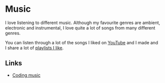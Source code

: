 # Music
I love listening to different music. Although my favourite genres are ambient, electronic and instrumental, I love quite a lot of songs from many different genres.

You can listen through a lot of the songs I liked on [YouTube](https://www.youtube.com/playlist?list=PL0nGxteCFLXYA1fsLmlWzY0Tyoo3c7tF-) and I made and I share a lot of [playlists I like](music-playlists.md).

## Links
- [Coding music](https://gist.github.com/staltz/99d70c8ae57bdc71a53b83e74a51d096)